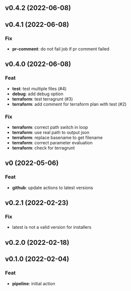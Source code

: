 ## v0.4.2 (2022-06-08)

## v0.4.1 (2022-06-08)

### Fix

- **pr-comment**: do not fail job if pr comment failed

## v0.4.0 (2022-06-08)

### Feat

- **test**: test multiple files (#4)
- **debug**: add debug option
- **terraform**: test terragrunt (#3)
- **terraform**: add comment for terraform plan with test (#2)

### Fix

- **terraform**: correct path switch in loop
- **terraform**: use real path to output json
- **terraform**: replace basename to get filename
- **terraform**: correct parameter evaluation
- **terraform**: check for terragrunt

## v0 (2022-05-06)

### Feat

- **github**: update actions to latest versions

## v0.2.1 (2022-02-23)

### Fix

- latest is not a valid version for installers

## v0.2.0 (2022-02-18)

## v0.1.0 (2022-02-04)

### Feat

- **pipeline**: initial action

